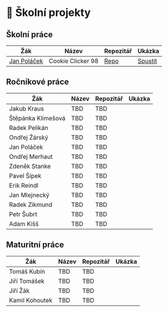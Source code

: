 # 💾 Školní projekty
## Školní práce
| Žák                    | Název                   | Repozitář                                 | Ukázka    |
| ---------------------- | ----------------------- | ----------------------------------------- | --------- |
| [Jan Poláček]([https://cookieclicker98.github.io](https://github.com/neostetic))           | Cookie Clicker 98 | [Repo](https://github.com/cookieclicker98/cookieclicker98.github.io) | [Spustit](https://cookieclicker98.github.io)

## Ročníkové práce
| Žák                    | Název                   | Repozitář                                  | Ukázka   |
| ---------------------- | ----------------------- | ------------------------------------------ | -------- |
| Jakub Kraus            | TBD | TBD | |
| Štěpánka Klimešová     | TBD | TBD | |
| Radek Pelikán          | TBD | TBD | |
| Ondřej Žárský          | TBD | TBD | |
| Jan Poláček            | TBD | TBD | |
| Ondřej Merhaut         | TBD | TBD | |
| Zdeněk Stanke          | TBD | TBD | |
| Pavel Šípek            | TBD | TBD | |
| Erik Reindl            | TBD | TBD | |
| Jan Mlejnecký          | TBD | TBD | |
| Radek Zikmund          | TBD | TBD | |
| Petr Šubrt             | TBD | TBD | |
| Adam Kišš              | TBD | TBD | |

## Maturitní práce
| Žák               | Název            | Repozitář                                       | Ukázka   |
| ----------------- | ---------------- | ----------------------------------------------- | -------- |
| Tomáš Kubín       | TBD | TBD | |
| Jiří Tomášek      | TBD | TBD | |
| Jiří Žák          | TBD | TBD | |
| Kamil Kohoutek    | TBD | TBD | |
